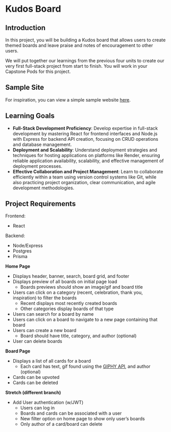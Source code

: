 # Kudos Board

## Introduction

In this project, you will be building a Kudos board that allows users to create themed boards and leave praise and notes of encouragement to other users.

We will put together our learnings from the previous four units to create our very first full-stack project from start to finish. You will work in your Capstone Pods for this project.

## Sample Site

For inspiration, you can view a simple sample website [here]([https://kudos-board.onrender.com/).

## Learning Goals

-   **Full-Stack Development Proficiency**: Develop expertise in full-stack development by mastering React for frontend interfaces and Node.js with Express for backend API creation, focusing on CRUD operations and database management.
-   **Deployment and Scalability**: Understand deployment strategies and techniques for hosting applications on platforms like Render, ensuring reliable application availability, scalability, and effective management of deployment processes.
-  **Effective Collaboration and Project Management**: Learn to collaborate efficiently within a team using version control systems like Git, while also practicing project organization, clear communication, and agile development methodologies.

## Project Requirements


Frontend:

-   React

Backend:

-   Node/Express
-   Postgres
-   Prisma
  
**Home Page**

-   Displays header, banner, search, board grid, and footer
-   Displays preview of all boards on initial page load
    -   Boards previews should show an image/gif and board title
-   Users can click on a category (recent, celebration, thank you, inspiration) to filter the boards
    -   Recent displays most recently created boards
    -   Other categories display boards of that type
-   Users can search for a board by name
-   Users can click on a board to navigate to a new page containing that board
-   Users can create a new board
    -   Board should have title, category, and author (optional)
-   User can delete boards
  
**Board Page**

-   Displays a list of all cards for a board
    -   Each card has text, gif found using the [GIPHY API](https://www.notion.so/Project-Kudos-Board-3d98a17f7e2d47c69f04f9ee3d2756b6?pvs=21), and author (optional)
-   Cards can be upvoted
-   Cards can be deleted
  
**Stretch (different branch)**

-   Add User authentication (w/JWT)
    -   Users can log in
    -   Boards and cards can be associated with a user
    -   New filter option on home page to show only user’s boards
    -   Only author of a card/board can delete
